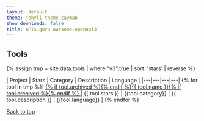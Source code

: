 ```yaml
---
layout: default
theme: jekyll-theme-cayman
show_downloads: false
title: APIs.guru awesome-openapi3
---
```


## Tools

{% assign tmp = site.data.tools | where:"v3",true | sort: 'stars' | reverse %}

| Project | Stars | Category | Description | Language |
|---|---|---|---|
{% for tool in tmp %}| <a href="{{ tool.github }}" data-json="{{ tool | jsonify | url_encode }}"> {% if tool.archived %}~~{% endif %}{{ tool.name }}{% if tool.archived %}~~{% endif %} </a> | {{ tool.stars }} | {{tool.category}} | {{ tool.description }} | {{tool.language}} |
{% endfor %}

<a href="#">Back to top</a>

<script type="application/ld+json">
    {
      "@context": "http://schema.org",
      "@type": "ItemList",
      "url": "https://apis.guru/awesome-openapi3/top100.html",
      "numberOfItems": "{{ tmp | size }}",
      "itemListElement": [
{% assign position = 0 %}
{% for tool in tmp %}
        {
          "@type": "Product",
          "name": "{{tool.name}}",
          "position": "{{ position }}",
          "productId": "{{tool.name}}",
          "description": "{{tool.description}}",
          {% if tool.github %}"url": "{{tool.github}}",{% endif %}
          "logo": "{{tool.logo}}",
          "category": "{{tool.category}}"
        },
{% increment position %}
{% endfor %}
        {}
      ]
    }
</script>

<script src="https://unpkg.com/tippy.js@3/dist/tippy.all.min.js"></script>
<script src="https://cdnjs.cloudflare.com/ajax/libs/zepto/1.2.0/zepto.min.js"></script>

<script type="text/javascript">
  $(document).ready(function(){
    $('a').each(function(i,e){
        if ($(e).data('json')) {
            var d = JSON.parse(decodeURIComponent($(e).data('json')));
            tippy(e,{ content: d.watch+' watchers, '+d.forks+' forks and '+d.issues+' issues. License: '+d.license });
        }
    });
  });
</script>
